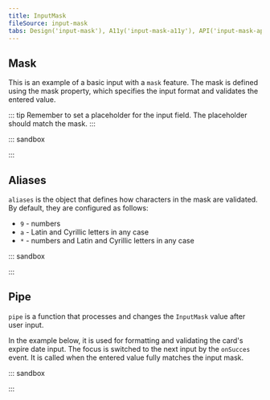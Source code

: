 ```yaml
---
title: InputMask
fileSource: input-mask
tabs: Design('input-mask'), A11y('input-mask-a11y'), API('input-mask-api'), Example('input-mask-code'), Changelog('input-mask-changelog')
---
```


## Mask

This is an example of a basic input with a `mask` feature. The mask is defined using the mask property, which specifies the input format and validates the entered value.

::: tip
Remember to set a placeholder for the input field. The placeholder should match the mask.
:::

::: sandbox

<script lang="tsx">
  export Demo from './examples/inputmask.tsx';
</script>

:::

## Aliases

`aliases` is the object that defines how characters in the mask are validated. By default, they are configured as follows:

- `9` - numbers
- `a` - Latin and Cyrillic letters in any case
- `*` - numbers and Latin and Cyrillic letters in any case

::: sandbox

<script lang="tsx">
  export Demo from './examples/aliases.tsx';
</script>

:::

## Pipe

`pipe` is a function that processes and changes the `InputMask` value after user input.

In the example below, it is used for formatting and validating the card's expire date input. The focus is switched to the next input by the `onSucces` event. It is called when the entered value fully matches the input mask.

::: sandbox

<script lang="tsx">
  export Demo from './examples/pipe.tsx';
</script>

:::
